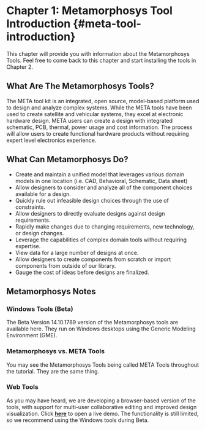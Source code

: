Chapter 1:  Metamorphosys Tool Introduction {#meta-tool-introduction}
==================================

This chapter will provide you with information about the Metamorphosys Tools. Feel free to come back to this chapter and start installing the tools in Chapter 2.

## What Are The Metamorphosys Tools?

The META tool kit is an integrated, open source, model-based platform used to design and analyze complex systems.  While the META tools have been used to create satellite and vehicular systems, they excel at electronic hardware design.  META users can create a design with integrated schematic, PCB, thermal, power usage and cost information.  The process will allow users to create functional hardware products without requiring expert level electronics experience.  

## What Can Metamorphosys Do?

- Create and maintain a unified model that leverages various domain models in one location (i.e. CAD, Behavioral, Schematic, Data sheet)
- Allow designers to consider and analyze all of the component choices available for a design.
- Quickly rule out infeasible design choices through the use of constraints.
- Allow designers to directly evaluate designs against design requirements.
- Rapidly make changes due to changing requirements, new technology, or design changes.
- Leverage the capabilities of complex domain tools without requiring expertise.
- View data for a large number of designs at once.
- Allow designers to create components from scratch or import components from outside of our library.
- Gauge the cost of ideas before designs are finalized. 

## Metamorphosys Notes

### Windows Tools (Beta)
The Beta Version 14.10.1789  version of the Metamorphosys tools are available here. They run on Windows desktops using the Generic Modeling Environment (GME). 

### Metamorphosys vs. META Tools
You may see the Metamorphosys Tools being called META Tools throughout the tutorial. They are the same thing.

### Web Tools
As you may have heard, we are developing a browser-based version of the tools, with support for multi-user collaborative editing and improved design visualization. Click [**here**](http://mmsapp.metamorphsoftware.com/dispatch/mmsapp) to open a live demo. The functionality is still limited, so we recommend using the Windows tools during Beta.
